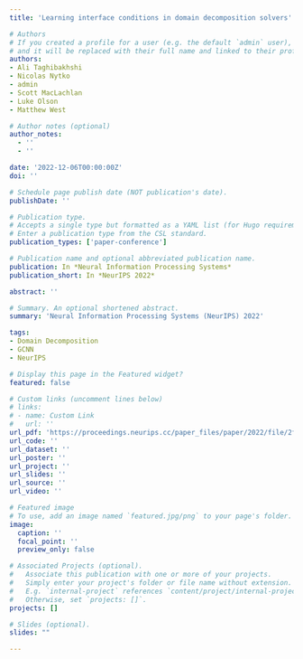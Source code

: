 ```yaml
---
title: 'Learning interface conditions in domain decomposition solvers'

# Authors
# If you created a profile for a user (e.g. the default `admin` user), write the username (folder name) here
# and it will be replaced with their full name and linked to their profile.
authors:
- Ali Taghibakhshi
- Nicolas Nytko
- admin
- Scott MacLachlan
- Luke Olson
- Matthew West

# Author notes (optional)
author_notes:
  - ''
  - ''

date: '2022-12-06T00:00:00Z'
doi: ''

# Schedule page publish date (NOT publication's date).
publishDate: ''

# Publication type.
# Accepts a single type but formatted as a YAML list (for Hugo requirements).
# Enter a publication type from the CSL standard.
publication_types: ['paper-conference']

# Publication name and optional abbreviated publication name.
publication: In *Neural Information Processing Systems*
publication_short: In *NeurIPS 2022*

abstract: ''

# Summary. An optional shortened abstract.
summary: 'Neural Information Processing Systems (NeurIPS) 2022'

tags:
- Domain Decomposition
- GCNN
- NeurIPS

# Display this page in the Featured widget?
featured: false

# Custom links (uncomment lines below)
# links:
# - name: Custom Link
#   url: ''
url_pdf: 'https://proceedings.neurips.cc/paper_files/paper/2022/file/2f8928efe957139e9c0efc98f173f4be-Paper-Conference.pdf'
url_code: ''
url_dataset: ''
url_poster: ''
url_project: ''
url_slides: ''
url_source: ''
url_video: ''

# Featured image
# To use, add an image named `featured.jpg/png` to your page's folder.
image:
  caption: ''
  focal_point: ''
  preview_only: false

# Associated Projects (optional).
#   Associate this publication with one or more of your projects.
#   Simply enter your project's folder or file name without extension.
#   E.g. `internal-project` references `content/project/internal-project/index.md`.
#   Otherwise, set `projects: []`.
projects: []

# Slides (optional).
slides: ""

---
```

